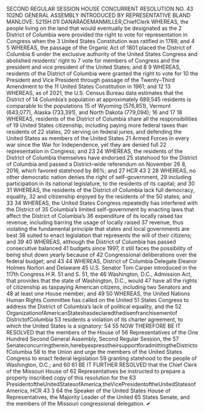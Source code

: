 SECOND REGULAR SESSION
HOUSE CONCURRENT
RESOLUTION NO. 43
102ND GENERAL ASSEMBLY
INTRODUCED BY REPRESENTATIVE BLAND MANLOVE.
5215H.01I DANARADEMANMILLER,ChiefClerk
WHEREAS, the people living on the land that would eventually be designated as the
2 District of Columbia were provided the right to vote for representation in Congress when the
3 United States Constitution was ratified in 1788; and
4
5 WHEREAS, the passage of the Organic Act of 1801 placed the District of Columbia
6 under the exclusive authority of the United States Congress and abolished residents’ right to
7 vote for members of Congress and the president and vice president of the United States; and
8
9 WHEREAS, residents of the District of Columbia were granted the right to vote for
10 the President and Vice President through passage of the Twenty–Third Amendment to the
11 United States Constitution in 1961; and
12
13 WHEREAS, as of 2021, the U.S. Census Bureau data estimates that the District of
14 Columbia’s population at approximately 689,545 residents is comparable to the populations
15 of Wyoming (576,851), Vermont (643,077), Alaska (733,391), and North Dakota (779,094);
16 and
17
18 WHEREAS, residents of the District of Columbia share all the responsibilities of
19 United States citizenship, including paying more federal taxes than residents of 22 states,
20 serving on federal juries, and defending the United States as members of the United States
21 Armed Forces in every war since the War for Independence, yet they are denied full
22 representation in Congress; and
23
24 WHEREAS, the residents of the District of Columbia themselves have endorsed
25 statehood for the District of Columbia and passed a District–wide referendum on November
26 8, 2016, which favored statehood by 86%; and
27
HCR 43 2
28 WHEREAS, no other democratic nation denies the right of self–government,
29 including participation in its national legislature, to the residents of its capital; and
30
31 WHEREAS, the residents of the District of Columbia lack full democracy, equality,
32 and citizenship enjoyed by the residents of the 50 states; and
33
34 WHEREAS, the United States Congress repeatedly has interfered with the District of
35 Columbia’s limited self–government by enacting laws that affect the District of Columbia’s
36 expenditure of its locally raised tax revenue, including barring the usage of locally raised
37 revenue, thus violating the fundamental principle that states and local governments are best
38 suited to enact legislation that represents the will of their citizens; and
39
40 WHEREAS, although the District of Columbia has passed consecutive balanced
41 budgets since 1997, it still faces the possibility of being shut down yearly because of
42 Congressional deliberations over the federal budget; and
43
44 WHEREAS, District of Columbia Delegate Eleanor Holmes Norton and Delaware
45 U.S. Senator Tom Carper introduced in the 117th Congress H.R. 51 and S. 51, the
46 Washington, D.C., Admission Act, that provides that the state of Washington, D.C., would
47 have all the rights of citizenship as taxpaying American citizens, including two Senators and
48 at least one House member; and
49
50 WHEREAS, the United Nations Human Rights Committee has called on the United
51 States Congress to address the District of Columbia’s lack of political equality, and the
52 OrganizationofAmericanStateshasdeclaredthedisenfranchisementof DistrictofColumbia
53 residents a violation of its charter agreement, to which the United States is a signatory:
54
55 NOW THEREFORE BE IT RESOLVED that the members of the House of
56 Representatives of the One Hundred Second General Assembly, Second Regular Session, the
57 Senateconcurringtherein,herebyexpresstheirsupportforadmittingtheDistrictofColumbia
58 to the Union and urge the members of the United States Congress to enact federal legislation
59 granting statehood to the people of Washington, D.C.; and
60
61 BE IT FURTHER RESOLVED that the Chief Clerk of the Missouri House of
62 Representatives be instructed to prepare a properly inscribed copy of this resolution for the
63 PresidentoftheUnitedStatesofAmerica,theVicePresidentoftheUnitedStatesofAmerica,
HCR 43 3
64 the Speaker of the United States House of Representatives, the Majority Leader of the United
65 States Senate, and the members of the Missouri congressional delegation.
✔